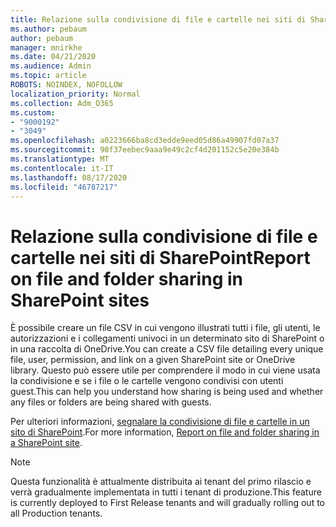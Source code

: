 ```yaml
---
title: Relazione sulla condivisione di file e cartelle nei siti di SharePoint
ms.author: pebaum
author: pebaum
manager: mnirkhe
ms.date: 04/21/2020
ms.audience: Admin
ms.topic: article
ROBOTS: NOINDEX, NOFOLLOW
localization_priority: Normal
ms.collection: Adm_O365
ms.custom:
- "9000192"
- "3049"
ms.openlocfilehash: a0223666ba8cd3edde9eed05d86a49907fd07a37
ms.sourcegitcommit: 90f37eebec9aaa9e49c2cf4d201152c5e20e384b
ms.translationtype: MT
ms.contentlocale: it-IT
ms.lasthandoff: 08/17/2020
ms.locfileid: "46787217"
---
```

# <a name="report-on-file-and-folder-sharing-in-sharepoint-sites"></a><span data-ttu-id="6555a-102">Relazione sulla condivisione di file e cartelle nei siti di SharePoint</span><span class="sxs-lookup"><span data-stu-id="6555a-102">Report on file and folder sharing in SharePoint sites</span></span>

<span data-ttu-id="6555a-103">È possibile creare un file CSV in cui vengono illustrati tutti i file, gli utenti, le autorizzazioni e i collegamenti univoci in un determinato sito di SharePoint o in una raccolta di OneDrive.</span><span class="sxs-lookup"><span data-stu-id="6555a-103">You can create a CSV file detailing every unique file, user, permission, and link on a given SharePoint site or OneDrive library.</span></span> <span data-ttu-id="6555a-104">Questo può essere utile per comprendere il modo in cui viene usata la condivisione e se i file o le cartelle vengono condivisi con utenti guest.</span><span class="sxs-lookup"><span data-stu-id="6555a-104">This can help you understand how sharing is being used and whether any files or folders are being shared with guests.</span></span>

<span data-ttu-id="6555a-105">Per ulteriori informazioni, [segnalare la condivisione di file e cartelle in un sito di SharePoint](https://docs.microsoft.com/sharepoint/sharing-reports).</span><span class="sxs-lookup"><span data-stu-id="6555a-105">For more information, [Report on file and folder sharing in a SharePoint site](https://docs.microsoft.com/sharepoint/sharing-reports).</span></span>

> [!NOTE]
> <span data-ttu-id="6555a-106">Questa funzionalità è attualmente distribuita ai tenant del primo rilascio e verrà gradualmente implementata in tutti i tenant di produzione.</span><span class="sxs-lookup"><span data-stu-id="6555a-106">This feature is currently deployed to First Release tenants and will gradually rolling out to all Production tenants.</span></span>